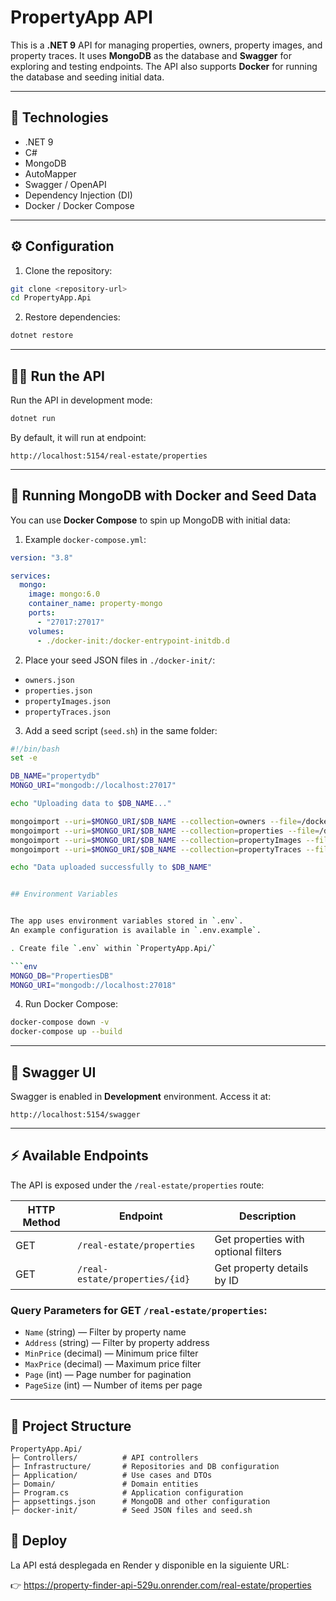 # PropertyApp API

This is a **.NET 9** API for managing properties, owners, property images, and property traces. It uses **MongoDB** as the database and **Swagger** for exploring and testing endpoints. The API also supports **Docker** for running the database and seeding initial data.

---

## 🚀 Technologies

- .NET 9
- C#
- MongoDB
- AutoMapper
- Swagger / OpenAPI
- Dependency Injection (DI)
- Docker / Docker Compose

---

## ⚙️ Configuration

1. Clone the repository:

```bash
git clone <repository-url>
cd PropertyApp.Api
```

2. Restore dependencies:

```bash
dotnet restore
```

---

## 🏃‍♂️ Run the API

Run the API in development mode:

```bash
dotnet run
```

By default, it will run at endpoint:

```
http://localhost:5154/real-estate/properties
```

---

## 🐳 Running MongoDB with Docker and Seed Data

You can use **Docker Compose** to spin up MongoDB with initial data:

1. Example `docker-compose.yml`:

```yaml
version: "3.8"

services:
  mongo:
    image: mongo:6.0
    container_name: property-mongo
    ports:
      - "27017:27017"
    volumes:
      - ./docker-init:/docker-entrypoint-initdb.d
```

2. Place your seed JSON files in `./docker-init/`:

- `owners.json`
- `properties.json`
- `propertyImages.json`
- `propertyTraces.json`

3. Add a seed script (`seed.sh`) in the same folder:

````bash
#!/bin/bash
set -e

DB_NAME="propertydb"
MONGO_URI="mongodb://localhost:27017"

echo "Uploading data to $DB_NAME..."

mongoimport --uri=$MONGO_URI/$DB_NAME --collection=owners --file=/docker-entrypoint-initdb.d/owners.json --jsonArray --drop
mongoimport --uri=$MONGO_URI/$DB_NAME --collection=properties --file=/docker-entrypoint-initdb.d/properties.json --jsonArray --drop
mongoimport --uri=$MONGO_URI/$DB_NAME --collection=propertyImages --file=/docker-entrypoint-initdb.d/propertyImages.json --jsonArray --drop
mongoimport --uri=$MONGO_URI/$DB_NAME --collection=propertyTraces --file=/docker-entrypoint-initdb.d/propertyTraces.json --jsonArray --drop

echo "Data uploaded successfully to $DB_NAME"


## Environment Variables


The app uses environment variables stored in `.env`.
An example configuration is available in `.env.example`.

. Create file `.env` within `PropertyApp.Api/`

```env
MONGO_DB="PropertiesDB"
MONGO_URI="mongodb://localhost:27018"


````

4. Run Docker Compose:

```bash
docker-compose down -v
docker-compose up --build

```

---

## 📄 Swagger UI

Swagger is enabled in **Development** environment. Access it at:

```
http://localhost:5154/swagger
```

---

## ⚡ Available Endpoints

The API is exposed under the `/real-estate/properties` route:

| HTTP Method | Endpoint                       | Description                          |
| ----------- | ------------------------------ | ------------------------------------ |
| GET         | `/real-estate/properties`      | Get properties with optional filters |
| GET         | `/real-estate/properties/{id}` | Get property details by ID           |

### Query Parameters for GET `/real-estate/properties`:

- `Name` (string) — Filter by property name
- `Address` (string) — Filter by property address
- `MinPrice` (decimal) — Minimum price filter
- `MaxPrice` (decimal) — Maximum price filter
- `Page` (int) — Page number for pagination
- `PageSize` (int) — Number of items per page

---

## 🧱 Project Structure

```
PropertyApp.Api/
├─ Controllers/          # API controllers
├─ Infrastructure/       # Repositories and DB configuration
├─ Application/          # Use cases and DTOs
├─ Domain/               # Domain entities
├─ Program.cs            # Application configuration
├─ appsettings.json      # MongoDB and other configuration
├─ docker-init/          # Seed JSON files and seed.sh
```

## 🚀 Deploy

La API está desplegada en Render y disponible en la siguiente URL:

👉 https://property-finder-api-529u.onrender.com/real-estate/properties

